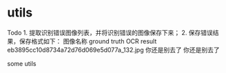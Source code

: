 # utils

Todo
	1. 提取识别错误图像列表，并将识别错误的图像保存下来；
	2. 保存错误结果，保存格式如下：
		图像名称	ground truth	OCR result
		eb3895cc10d8734a72d76d069e5d077a_132.jpg 	你还是别去了	你还是别去了
	
some utils
